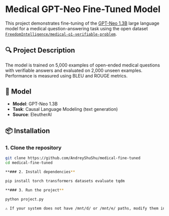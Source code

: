 # Medical GPT-Neo Fine-Tuned Model

This project demonstrates fine-tuning of the [GPT-Neo 1.3B](https://huggingface.co/EleutherAI/gpt-neo-1.3B) large language model for a medical question-answering task using the open dataset [`FreedomIntelligence/medical-o1-verifiable-problem`](https://huggingface.co/datasets/FreedomIntelligence/medical-o1-verifiable-problem).

## 🔍 Project Description

The model is trained on 5,000 examples of open-ended medical questions with verifiable answers and evaluated on 2,000 unseen examples. Performance is measured using BLEU and ROUGE metrics.

## 🧠 Model

- **Model**: GPT-Neo 1.3B
- **Task**: Causal Language Modeling (text generation)
- **Source**: EleutherAI

## 📦 Installation

### 1. Clone the repository

```bash
git clone https://github.com/AndreyShuShu/medical-fine-tuned
cd medical-fine-tuned

**### 2. Install dependencies**

pip install torch transformers datasets evaluate tqdm

**### 3. Run the project**

python project.py

⚠️ If your system does not have /mnt/d/ or /mnt/e/ paths, modify them in the script to use local paths such as ./outputs/.
